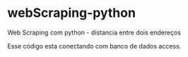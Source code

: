 # webScraping-python
Web Scraping com python - distancia entre dois endereços 


Esse código esta conectando com banco de dados access.
